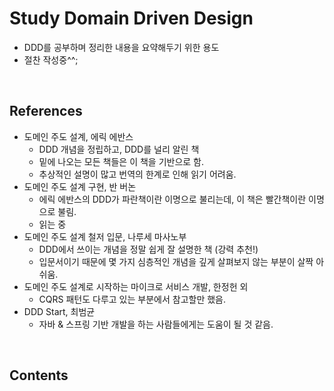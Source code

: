 # Study Domain Driven Design

- DDD를 공부하며 정리한 내용을 요약해두기 위한 용도
- 절찬 작성중^^;

<br/>

## References

- 도메인 주도 설계, 에릭 에반스
  - DDD 개념을 정립하고, DDD를 널리 알린 책
  - 밑에 나오는 모든 책들은 이 책을 기반으로 함.
  - 추상적인 설명이 많고 번역의 한계로 인해 읽기 어려움.
- 도메인 주도 설계 구현, 반 버논
  - 에릭 에반스의 DDD가 파란책이란 이명으로 불리는데, 이 책은 빨간책이란 이명으로 불림.
  - 읽는 중
- 도메인 주도 설계 철저 입문, 나루세 마사노부
  - DDD에서 쓰이는 개념을 정말 쉽게 잘 설명한 책 (강력 추천!)
  - 입문서이기 때문에 몇 가지 심층적인 개념을 깊게 살펴보지 않는 부분이 살짝 아쉬움.
- 도메인 주도 설계로 시작하는 마이크로 서비스 개발, 한정헌 외
  - CQRS 패턴도 다루고 있는 부분에서 참고할만 했음.
- DDD Start, 최범균
  - 자바 & 스프링 기반 개발을 하는 사람들에게는 도움이 될 것 같음.

<br/>

## Contents
